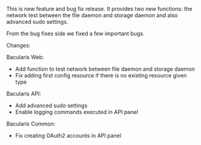 
This is new feature and bug fix release. It provides two new functions:
the network test between the file daemon and storage daemon and also
advanced sudo settings.

From the bug fixes side we fixed a few important bugs.

Changes:

Bacularis Web:
 - Add function to test network between file daemon and storage daemon
 - Fix adding first config resource if there is no existing resource given type

Bacularis API:
 - Add advanced sudo settings
 - Enable logging commands executed in API panel

Bacularis Common:
 - Fix creating OAuth2 accounts in API panel


